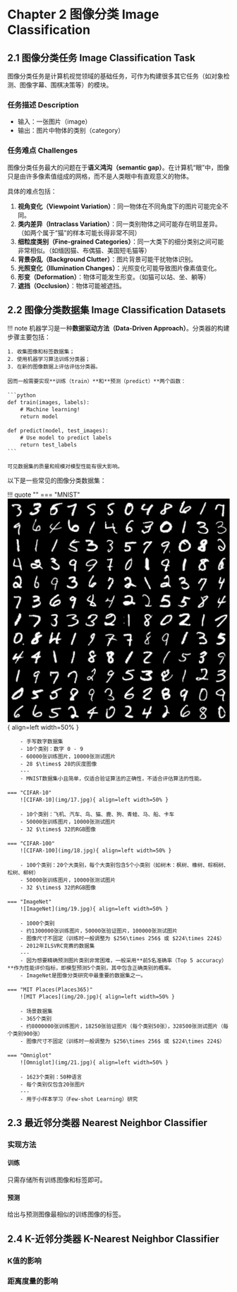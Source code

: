# Chapter 2 图像分类 Image Classification

## 2.1 图像分类任务 Image Classification Task

图像分类任务是计算机视觉领域的基础任务，可作为构建很多其它任务（如对象检测、图像字幕、围棋决策等）的模块。

### 任务描述 Description

- 输入：一张图片（image）
- 输出：图片中物体的类别（category）

### 任务难点 Challenges

图像分类任务最大的问题在于**语义鸿沟（semantic gap）**。在计算机“眼”中，图像只是由许多像素值组成的网格，而不是人类眼中有直观意义的物体。

具体的难点包括：

1. **视角变化（Viewpoint Variation）**：同一物体在不同角度下的图片可能完全不同。
2. **类内差异（Intraclass Variation）**：同一类别物体之间可能存在明显差异。（如两个属于“猫”的样本可能长得非常不同）
3. **细粒度类别（Fine-grained Categories）**：同一大类下的细分类别之间可能非常相似。（如缅因猫、布偶猫、美国短毛猫等）
4. **背景杂乱（Background Clutter）**：图片背景可能干扰物体识别。
5. **光照变化（Illumination Changes）**：光照变化可能导致图片像素值变化。
6. **形变（Deformation）**：物体可能发生形变。（如猫可以站、坐、躺等）
7. **遮挡（Occlusion）**：物体可能被遮挡。

## 2.2 图像分类数据集 Image Classification Datasets

!!! note
    机器学习是一种**数据驱动方法（Data-Driven Approach）**。分类器的构建步骤主要包括：

    1. 收集图像和标签数据集；
    2. 使用机器学习算法训练分类器；
    3. 在新的图像数据上评估评估分类器。

    因而一般需要实现**训练（train）**和**预测（predict）**两个函数：

    ```python
    def train(images, labels):
        # Machine learning!
        return model
    
    def predict(model, test_images):
        # Use model to predict labels
        return test_labels
    ```

    可见数据集的质量和规模对模型性能有很大影响。

以下是一些常见的图像分类数据集：

!!! quote ""
    === "MNIST"
        ![MNIST](img/16.jpg){ align=left width=50% }

        - 手写数字数据集
        - 10个类别：数字 0 - 9
        - 60000张训练图片，10000张测试图片
        - 28 $\times$ 28的灰度图像
        ---
        - MNIST数据集小且简单，仅适合验证算法的正确性，不适合评估算法的性能。

    === "CIFAR-10"
        ![CIFAR-10](img/17.jpg){ align=left width=50% }

        - 10个类别：飞机、汽车、鸟、猫、鹿、狗、青蛙、马、船、卡车
        - 50000张训练图片，10000张测试图片
        - 32 $\times$ 32的RGB图像

    === "CIFAR-100"
        ![CIFAR-100](img/18.jpg){ align=left width=50% }

        - 100个类别：20个大类别，每个大类别包含5个小类别（如树木：枫树、橡树、棕榈树、松树、柳树）
        - 50000张训练图片，10000张测试图片
        - 32 $\times$ 32的RGB图像

    === "ImageNet"
        ![ImageNet](img/19.jpg){ align=left width=50% }

        - 1000个类别
        - 约1300000张训练图片，50000张验证图片，100000张测试图片
        - 图像尺寸不固定（训练时一般调整为 $256\times 256$ 或 $224\times 224$）
        - 2012年ILSVRC竞赛的数据集
        ---
        - 因为想要精确预测图片类别非常困难，一般采用**前5名准确率（Top 5 accuracy）**作为性能评价指标，即模型预测5个类别，其中包含正确类别的概率。
        - ImageNet是图像分类研究中最重要的数据集之一。

    === "MIT Places(Places365)"
        ![MIT Places](img/20.jpg){ align=left width=50% }

        - 场景数据集
        - 365个类别
        - 约8000000张训练图片，18250张验证图片（每个类别50张），328500张测试图片（每个类别900张）
        - 图像尺寸不固定（训练时一般调整为 $256\times 256$ 或 $224\times 224$）

    === "Omniglot"
        ![Omniglot](img/21.jpg){ align=left width=50% }

        - 1623个类别：50种语言
        - 每个类别仅包含20张图片
        --- 
        - 用于小样本学习（Few-shot Learning）研究


## 2.3 最近邻分类器 Nearest Neighbor Classifier

### 实现方法

#### 训练

只需存储所有训练图像和标签即可。

#### 预测

给出与预测图像最相似的训练图像的标签。

## 2.4 K-近邻分类器 K-Nearest Neighbor Classifier

### K值的影响

### 距离度量的影响

